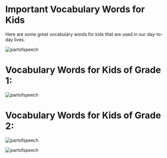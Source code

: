 # Important Vocabulary Words for Kids

Here are some great vocabulary words for kids that are used in our day-to-day lives.

![partofspeech](http://localhost:8080/images/vocab.jpg)

# Vocabulary Words for Kids of Grade 1:

![partofspeech](http://localhost:8080/images/vocabs1.jpg)

# Vocabulary Words for Kids of Grade 2:

![partofspeech](http://localhost:8080/images/vocabs2.png)

![partofspeech](http://localhost:8080/images/words.jpg)
